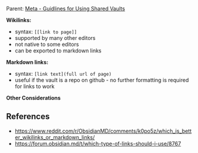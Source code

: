 
Parent: [Meta - Guidlines for Using Shared Vaults](Meta%20-%20Guidlines%20for%20Using%20Shared%20Vaults.md)

**Wikilinks:**
- syntax: `[[link to page]]`
- supported by many other editors
- not native to some editors
- can be exported to markdown links

**Markdown links:**
- syntax: `[link text](full url of page)`
- useful if the vault is a repo on github - no further formatting is required for links to work


**Other Considerations**



## References
- https://www.reddit.com/r/ObsidianMD/comments/k0po5z/which_is_better_wikilinks_or_markdown_links/
- https://forum.obsidian.md/t/which-type-of-links-should-i-use/8767